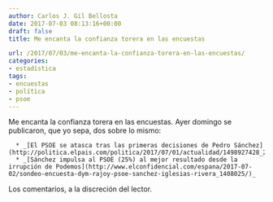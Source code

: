 ```yaml
---
author: Carlos J. Gil Bellosta
date: 2017-07-03 08:13:16+00:00
draft: false
title: Me encanta la confianza torera en las encuestas

url: /2017/07/03/me-encanta-la-confianza-torera-en-las-encuestas/
categories:
- estadística
tags:
- encuestas
- política
- psoe
---
```


Me encanta la confianza torera en las encuestas. Ayer domingo se publicaron, que yo sepa, dos sobre lo mismo:



	  * _[El PSOE se atasca tras las primeras decisiones de Pedro Sánchez](http://politica.elpais.com/politica/2017/07/01/actualidad/1498927428_222042.html)_
	  * _[Sánchez impulsa al PSOE (25%) al mejor resultado desde la irrupción de Podemos](http://www.elconfidencial.com/espana/2017-07-02/sondeo-encuesta-dym-rajoy-psoe-sanchez-iglesias-rivera_1408025/)_


Los comentarios, a la discreción del lector.



